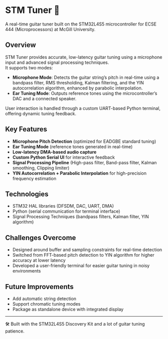# STM Tuner 🎸
A real-time guitar tuner built on the STM32L4S5 microcontroller for ECSE 444 (Microprocessors) at McGill University.

## Overview
STM Tuner provides accurate, low-latency guitar tuning using a microphone input and advanced signal processing techniques.  
It supports two modes:
- **Microphone Mode**: Detects the guitar string’s pitch in real-time using a bandpass filter, RMS thresholding, Kalman filtering, and the YIN autocorrelation algorithm, enhanced by parabolic interpolation.
- **Ear Tuning Mode**: Outputs reference tones using the microcontroller’s DAC and a connected speaker.

User interaction is handled through a custom UART-based Python terminal, offering dynamic tuning feedback.

## Key Features
- **Microphone Pitch Detection** (optimized for EADGBE standard tuning)
- **Ear Tuning Mode** (reference tones generated in real-time)
- **Low-latency DMA-based audio capture**
- **Custom Python Serial UI** for interactive feedback
- **Signal Processing Pipeline** (High-pass filter, Band-pass filter, Kalman smoothing, Clipping limiter)
- **YIN Autocorrelation + Parabolic Interpolation** for high-precision frequency estimation

## Technologies
- STM32 HAL libraries (DFSDM, DAC, UART, DMA)
- Python (serial communication for terminal interface)
- Signal Processing Techniques (bandpass filters, Kalman filter, YIN algorithm)

## Challenges Overcome
- Designed around buffer and sampling constraints for real-time detection
- Switched from FFT-based pitch detection to YIN algorithm for higher accuracy at lower latency
- Developed a user-friendly terminal for easier guitar tuning in noisy environments

## Future Improvements
- Add automatic string detection
- Support chromatic tuning modes
- Package as standalone device with integrated display

---

🛠️ Built with the STM32L4S5 Discovery Kit and a lot of guitar tuning patience.
